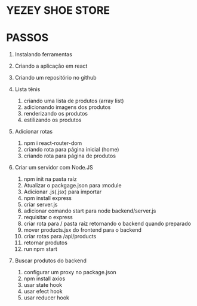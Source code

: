 # YEZEY SHOE STORE 

# PASSOS

1. Instalando ferramentas
2. Criando a aplicação em react
3. Criando um repositório no github
4. Lista tênis
    1. criando uma lista de produtos (array list)
    2. adicionando imagens dos produtos
    3. renderizando os produtos
    4. estilizando os produtos

5. Adicionar rotas
    1. npm i react-router-dom  
    2. criando rota para página inicial (home)
    3. criando rota para página de produtos

6. Criar um servidor com Node.JS
    1. npm init na pasta raíz
    2. Atualizar o packgage.json para :module
    3. Adicionar .js(.jsx) para importar
    4. npm install express
    5. criar server.js
    6. adicionar comando start para node backend/server.js
    7. requisitar o express
    8. criar rota para / pasta raíz retornando o backend quando preparado
    9. mover products.jsx do frontend para o backend
    10. criar rotas para /api/products
    11. retornar produtos
    12. run npm start

7. Buscar produtos do backend
    1. configurar um proxy no package.json
    2. npm install axios
    3. usar state hook
    4. usar efect hook
    5. usar reducer hook